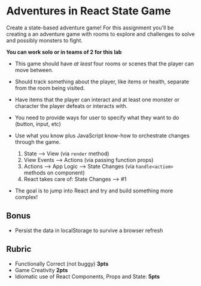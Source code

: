 Adventures in React State Game
===

Create a state-based adventure game! For this assignment you'll be creating a 
an adventure game with rooms to explore and challenges to solve and possibly monsters to fight.

**You can work solo or in teams of 2 for this lab**

* This game should have _at least_ four rooms or scenes that the player can move between. 

* Should track something about the player, like items or health, separate from the room being visited.

* Have items that the player can interact and at least one monster or character
the player defeats or interacts with.

* You need to provide ways for user to specify what they want to do (button, input, etc) 

* Use what you know plus JavaScript know-how to orchestrate changes through the game.

    1. State --> View (via `render` method)
    1. View Events --> Actions (via passing function props)
    1. Actions --> App Logic --> State Changes (via `handle<actiom>` methods on component)
    1. React takes care of: State Changes --> #1 

* The goal is to jump into React and try and build something more complex!

## Bonus

* Persist the data in localStorage to survive a browser refresh

## Rubric
* Functionally Correct (not buggy) **3pts**
* Game Creativity **2pts**
* Idiomatic use of React Components, Props and State: **5pts** 
